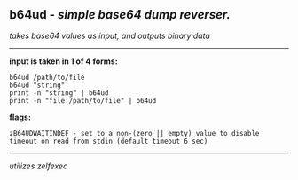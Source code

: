 ‎
=

## b64ud - *simple base64 dump reverser.*

*takes base64 values as input, and outputs binary data*

---------------------------------------------------------------------

**input is taken in 1 of 4 forms:**

    b64ud /path/to/file
    b64ud "string"
    print -n "string" | b64ud
    print -n "file:/path/to/file" | b64ud


**flags:**

    zB64UDWAITINDEF - set to a non-(zero || empty) value to disable timeout on read from stdin (default timeout 6 sec)

--------------------------------------------------------------------

*utilizes zelfexec*
